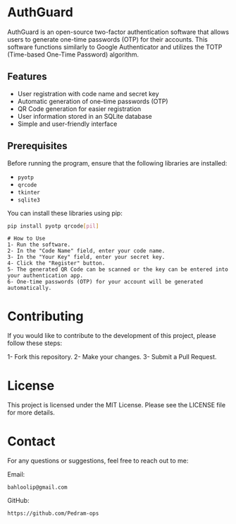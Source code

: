 # AuthGuard

AuthGuard is an open-source two-factor authentication software that allows users to generate one-time passwords (OTP) for their accounts. This software functions similarly to Google Authenticator and utilizes the TOTP (Time-based One-Time Password) algorithm.

## Features

- User registration with code name and secret key
- Automatic generation of one-time passwords (OTP)
- QR Code generation for easier registration
- User information stored in an SQLite database
- Simple and user-friendly interface

## Prerequisites

Before running the program, ensure that the following libraries are installed:

- `pyotp`
- `qrcode`
- `tkinter`
- `sqlite3`

You can install these libraries using pip:

```bash
pip install pyotp qrcode[pil]
```
```
# How to Use
1- Run the software. 
2- In the "Code Name" field, enter your code name.
3- In the "Your Key" field, enter your secret key.
4- Click the "Register" button.
5- The generated QR Code can be scanned or the key can be entered into your authentication app.
6- One-time passwords (OTP) for your account will be generated automatically.
```

# Contributing
If you would like to contribute to the development of this project, please follow these steps:

1- Fork this repository.
2- Make your changes.
3- Submit a Pull Request.

# License
This project is licensed under the MIT License. Please see the LICENSE file for more details.

# Contact
For any questions or suggestions, feel free to reach out to me:

Email:
```
bahloolip@gmail.com
```
GitHub:
```
https://github.com/Pedram-ops
```
